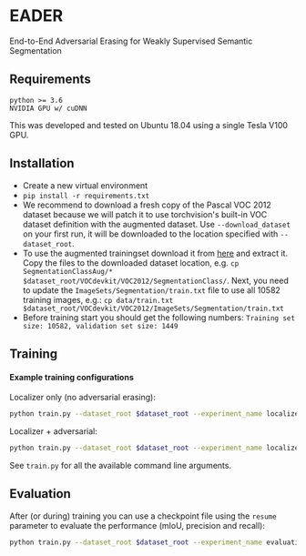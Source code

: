 # EADER
End-to-End Adversarial Erasing for Weakly Supervised Semantic Segmentation

## Requirements
```
python >= 3.6
NVIDIA GPU w/ cuDNN
```
This was developed and tested on Ubuntu 18.04 using a single Tesla V100 GPU.

## Installation
- Create a new virtual environment
- `pip install -r requirements.txt`
- We recommend to download a fresh copy of the Pascal VOC 2012 dataset because we will patch it to use torchvision's built-in VOC dataset definition with the augmented dataset. Use `--download_dataset` on your first run, it will be downloaded to the location specified with `--dataset_root`. 
- To use the augmented trainingset download it from [here](https://github.com/DrSleep/tensorflow-deeplab-resnet) and extract it. Copy the files to the downloaded dataset location, e.g. `cp SegmentationClassAug/* $dataset_root/VOCdevkit/VOC2012/SegmentationClass/`. Next, you need to update the `ImageSets/Segmentation/train.txt` file to use all 10582 training images, e.g.:  `cp data/train.txt $dataset_root/VOCdevkit/VOC2012/ImageSets/Segmentation/train.txt`
- Before training start you should get the following numbers: `Training set size: 10582, validation set size: 1449`

## Training
#### Example training configurations
Localizer only (no adversarial erasing):
```sh
python train.py --dataset_root $dataset_root --experiment_name localizer_only 
```
Localizer + adversarial:
```sh
python train.py --dataset_root $dataset_root --experiment_name localizer_adversarial --adversarial_model resnet18
```
See `train.py` for all the available command line arguments.

## Evaluation
After (or during) training you can use a checkpoint file using the `resume` parameter to evaluate the performance (mIoU, precision and recall):
```sh
python train.py --dataset_root $dataset_root --experiment_name evaluation --resume $experiment_name/checkpoint.pth.tar --evaluate
```

